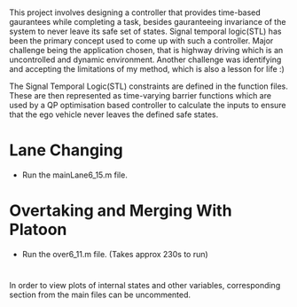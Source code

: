 #
This project involves designing a controller that provides time-based gaurantees while completing a task, besides gauranteeing invariance of the system to never leave its safe set of states. Signal temporal logic(STL) has been the primary concept used to come up with such a controller.
Major challenge being the application chosen, that is highway driving which is an uncontrolled and dynamic environment. Another challenge was identifying and accepting the limitations of my method, which is also a lesson for life :)

The Signal Temporal Logic(STL) constraints are defined in the function files.
These are then represented as time-varying barrier functions which are used by a QP optimisation based controller to calculate the inputs to ensure that the ego vehicle never leaves the defined safe states.


# Lane Changing
 - Run the mainLane6_15.m file.



# Overtaking and Merging With Platoon
 - Run the over6_11.m file.  (Takes approx 230s to run)


#
In order to view plots of internal states and other variables, corresponding section from the main files can be uncommented.